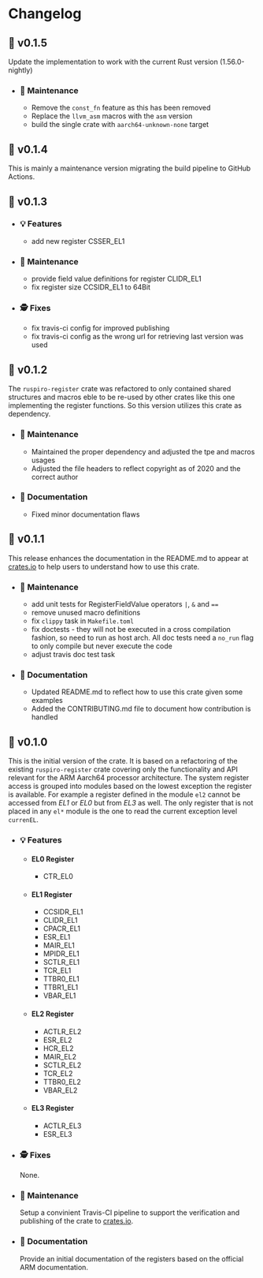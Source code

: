 # Changelog

## :lemon: v0.1.5

Update the implementation to work with the current Rust version (1.56.0-nightly)

- ### :wrench: Maintenance

  - Remove the `const_fn` feature as this has been removed
  - Replace the `llvm_asm` macros with the `asm` version
  - build the single crate with `aarch64-unknown-none` target

## :banana: v0.1.4

This is mainly a maintenance version migrating the build pipeline to GitHub Actions.

## :melon: v0.1.3

- ### :bulb: Features

  - add new register CSSER_EL1

- ### :wrench: Maintenance

  - provide field value definitions for register CLIDR_EL1
  - fix register size CCSIDR_EL1 to 64Bit

- ### :detective: Fixes
  
  - fix travis-ci config for improved publishing
  - fix travis-ci config as the wrong url for retrieving last version was used

## :strawberry: v0.1.2

The `ruspiro-register` crate was refactored to only contained shared structures and macros eble to be re-used by other crates like this one implementing the register functions. So this version utilizes this crate as dependency.

- ### :wrench: Maintenance

  - Maintained the proper dependency and adjusted the tpe and macros usages
  - Adjusted the file headers to reflect copyright as of 2020 and the correct author

- ### :book: Documentation

  - Fixed minor documentation flaws

## :peach: v0.1.1

This release enhances the documentation in the README.md to appear at [crates.io](https://crates.io) to help users to understand how to use this crate.

- ### :wrench: Maintenance

  - add unit tests for RegisterFieldValue operators `|`, `&` and `==`
  - remove unused macro definitions
  - fix `clippy` task in `Makefile.toml`
  - fix doctests - they will not be executed in a cross compilation fashion, so need to run as host arch. All doc tests need a `no_run` flag to only compile but never execute the code
  - adjust travis doc test task

- ### :book: Documentation

  - Updated README.md to reflect how to use this crate given some examples
  - Added the CONTRIBUTING.md file to document how contribution is handled

## :apple: v0.1.0

This is the initial version of the crate. It is based on a refactoring of the existing `ruspiro-register` crate covering only the functionality and API relevant for the ARM Aarch64 processor architecture. The system register access is grouped into modules based on the lowest exception the register is available. For example a register defined in the module `el2` cannot be accessed from *EL1* or *EL0* but from *EL3* as well. The only register that is not placed in any `el*` module is the one to read the current exception level `currenEL`.

- ### :bulb: Features
  
  - #### EL0 Register

    - CTR_EL0

  - #### EL1 Register

    - CCSIDR_EL1
    - CLIDR_EL1
    - CPACR_EL1
    - ESR_EL1
    - MAIR_EL1
    - MPIDR_EL1
    - SCTLR_EL1
    - TCR_EL1
    - TTBR0_EL1
    - TTBR1_EL1
    - VBAR_EL1

  - #### EL2 Register

    - ACTLR_EL2
    - ESR_EL2
    - HCR_EL2
    - MAIR_EL2
    - SCTLR_EL2
    - TCR_EL2
    - TTBR0_EL2
    - VBAR_EL2

  - #### EL3 Register

    - ACTLR_EL3
    - ESR_EL3

- ### :detective: Fixes
  
  None.

- ### :wrench: Maintenance

  Setup a convinient Travis-CI pipeline to support the verification and publishing of the crate to [crates.io](https://crates.io).

- ### :book: Documentation
  
  Provide an initial documentation of the registers based on the official ARM documentation.
  